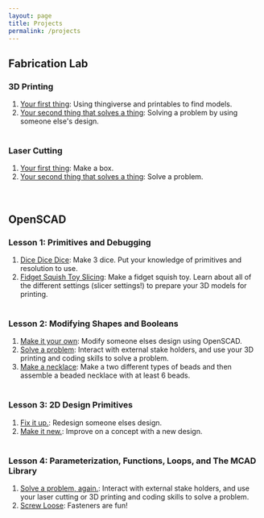 ```yaml
---
layout: page
title: Projects
permalink: /projects
---
```


## Fabrication Lab
### 3D Printing
1. [Your first thing](https://github.com/funkonaut/openSCAD_lessons): Using thingiverse and printables to find models.
2. [Your second thing that solves a thing](https://github.com/funkonaut/openSCAD_lessons): Solving a problem by using someone else's design.
<br><br>

### Laser Cutting
1. [Your first thing](https://github.com/funkonaut/openSCAD_lessons): Make a box.
2. [Your second thing that solves a thing](https://github.com/funkonaut/openSCAD_lessons): Solve a problem.
<br><br><br>

## OpenSCAD
### Lesson 1: Primitives and Debugging
1. [Dice Dice Dice](https://github.com/funkonaut/openSCAD_lessons): Make 3 dice. Put your knowledge of primitives and resolution to use. 
2. [Fidget Squish Toy Slicing](https://github.com/funkonaut/openSCAD_lessons): Make a fidget squish toy. Learn about all of the different settings (slicer settings!) to prepare your 3D models for printing.
<br><br>

### Lesson 2: Modifying Shapes and Booleans
1. [Make it your own](https://github.com/funkonaut/openSCAD_lessons): Modify someone elses design using OpenSCAD.
2. [Solve a problem](https://github.com/funkonaut/openSCAD_lessons): Interact with external stake holders, and use your 3D printing and coding skills to solve a problem.
3. [Make a necklace](https://github.com/funkonaut/openSCAD_lessons): Make a two different types of beads and then assemble a beaded necklace with at least 6 beads. 
<br><br>

### Lesson 3: 2D Design Primitives
1. [Fix it up.](https://github.com/funkonaut/openSCAD_lessons):  Redesign someone elses design.
2. [Make it new.](https://github.com/funkonaut/openSCAD_lessons):  Improve on a concept with a new design.
<br><br>

### Lesson 4: Parameterization, Functions, Loops, and The MCAD Library
1. [Solve a problem, again.](https://github.com/funkonaut/openSCAD_lessons): Interact with external stake holders, and use your laser cutting or 3D printing and coding skills to solve a problem.
2. [Screw Loose](https://github.com/funkonaut/openSCAD_lessons): Fasteners are fun!
<br><br>


